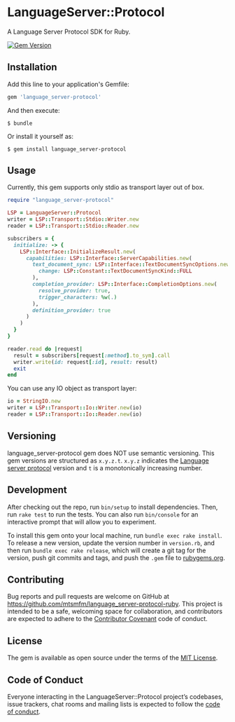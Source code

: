 # LanguageServer::Protocol

A Language Server Protocol SDK for Ruby.

[![Gem Version](https://badge.fury.io/rb/language_server-protocol.svg)](https://badge.fury.io/rb/language_server-protocol)

## Installation

Add this line to your application's Gemfile:

```ruby
gem 'language_server-protocol'
```

And then execute:

    $ bundle

Or install it yourself as:

    $ gem install language_server-protocol

## Usage

Currently, this gem supports only stdio as transport layer out of box.

```ruby
require "language_server-protocol"

LSP = LanguageServer::Protocol
writer = LSP::Transport::Stdio::Writer.new
reader = LSP::Transport::Stdio::Reader.new

subscribers = {
  initialize: -> {
    LSP::Interface::InitializeResult.new(
      capabilities: LSP::Interface::ServerCapabilities.new(
        text_document_sync: LSP::Interface::TextDocumentSyncOptions.new(
          change: LSP::Constant::TextDocumentSyncKind::FULL
        ),
        completion_provider: LSP::Interface::CompletionOptions.new(
          resolve_provider: true,
          trigger_characters: %w(.)
        ),
        definition_provider: true
      )
    )
  }
}

reader.read do |request|
  result = subscribers[request[:method].to_sym].call
  writer.write(id: request[:id], result: result)
  exit
end
```

You can use any IO object as transport layer:

```ruby
io = StringIO.new
writer = LSP::Transport::Io::Writer.new(io)
reader = LSP::Transport::Io::Reader.new(io)
```

## Versioning

language_server-protocol gem does NOT use semantic versioning.
This gem versions are structured as `x.y.z.t`.
`x.y.z` indicates the [Language server protocol](https://github.com/Microsoft/language-server-protocol/) version and `t` is a monotonically increasing number.

## Development

After checking out the repo, run `bin/setup` to install dependencies. Then, run `rake test` to run the tests. You can also run `bin/console` for an interactive prompt that will allow you to experiment.

To install this gem onto your local machine, run `bundle exec rake install`. To release a new version, update the version number in `version.rb`, and then run `bundle exec rake release`, which will create a git tag for the version, push git commits and tags, and push the `.gem` file to [rubygems.org](https://rubygems.org).

## Contributing

Bug reports and pull requests are welcome on GitHub at https://github.com/mtsmfm/language_server-protocol-ruby. This project is intended to be a safe, welcoming space for collaboration, and contributors are expected to adhere to the [Contributor Covenant](http://contributor-covenant.org) code of conduct.

## License

The gem is available as open source under the terms of the [MIT License](http://opensource.org/licenses/MIT).

## Code of Conduct

Everyone interacting in the LanguageServer::Protocol project’s codebases, issue trackers, chat rooms and mailing lists is expected to follow the [code of conduct](https://github.com/mtsmfm/language_server-protocol/blob/master/CODE_OF_CONDUCT.md).
